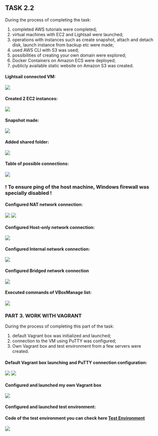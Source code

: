 ## TASK 2.2 
During the process of completing the task:
1) completed AWS tutorials were completed;
2) virtual machines with EC2 and Lightsail were launched; 
3) operations with instances such as create snapshot, attach and detach disk, launch instance from backup etc were made;
4) used AWS CLI with S3 was used;
5) possibilities of creating your own domain were explored;
6) Docker Containers on Amazon ECS were deployed;
7) publicly available static website on Amazon S3 was created.
#### Lightsail connected VM:
![](https://github.com/Dudnique/Screenshots/blob/main/m2/task2.2/Lightsail%20connected%20vm.png)
#### Created 2 EC2 instances:
![](https://github.com/Dudnique/Screenshots/blob/main/m2/task2.2/2%20instances.png)
#### Snapshot made:
![](https://github.com/Dudnique/Screenshots/blob/main/m2/task2.2/Snapshot%20for%20VM.png)
#### Added shared folder:
![](https://github.com/Dudnique/DevOps_online_Kyiv_2021Q2/blob/main/m2/task2.1/Adding%20shared%20folder.png)
#### Table of possible connections:
![](https://github.com/Dudnique/DevOps_online_Kyiv_2021Q2/blob/main/m2/task2.1/Table.png)
### ! To ensure ping of the host machine, Windows firewall was specially disabled !
#### Configured NAT network connection:
![](https://github.com/Dudnique/DevOps_online_Kyiv_2021Q2/blob/main/m2/task2.1/vm1-vm2%20IP%20and%20connection.png)
![](https://github.com/Dudnique/DevOps_online_Kyiv_2021Q2/blob/main/m2/task2.1/Pinging%20host.png)
#### Configured Host-only network connection:
![](https://github.com/Dudnique/DevOps_online_Kyiv_2021Q2/blob/main/m2/task2.1/Host-only!!.png)
#### Configured Internal network connection:
![](https://github.com/Dudnique/DevOps_online_Kyiv_2021Q2/blob/main/m2/task2.1/Internal.png)
#### Configured Bridged network connection
![](https://github.com/Dudnique/DevOps_online_Kyiv_2021Q2/blob/main/m2/task2.1/bridged.png)
#### Executed commands of VBoxManage list:
![](https://github.com/Dudnique/DevOps_online_Kyiv_2021Q2/blob/main/m2/task2.1/commands.png)
### PART 3. WORK WITH VAGRANT
During the process of completing this part of the task:
1) default Vagrant box was initialized and launched;
2) connection to the VM using PuTTY was configured;
3) Own Vagrant box and test environment from a few servers were created.
#### Default Vagrant box launching and PuTTY connection configuration: 
![](https://github.com/Dudnique/DevOps_online_Kyiv_2021Q2/blob/main/m2/task2.1/vagrant/vagrant%20start.png)
![](https://github.com/Dudnique/DevOps_online_Kyiv_2021Q2/blob/main/m2/task2.1/vagrant/putty.png)
#### Configured and launched my own Vagrant box
![](https://github.com/Dudnique/DevOps_online_Kyiv_2021Q2/blob/main/m2/task2.1/vagrant/Launching%20my%20own%20vagrant%20box.png)
#### Configured and launched test environment:
#### Code of the test environment you can check here [Test Environment](https://github.com/Dudnique/DevOps_online_Kyiv_2021Q2/blob/main/m2/task2.1/vagrant/Test%20Environment)
![](https://github.com/Dudnique/DevOps_online_Kyiv_2021Q2/blob/main/m2/task2.1/vagrant/testenviroment%20vagrant.png)
